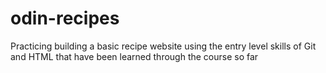 # odin-recipes
Practicing building a basic recipe website using the entry level skills of Git and HTML that have been learned through the course so far

